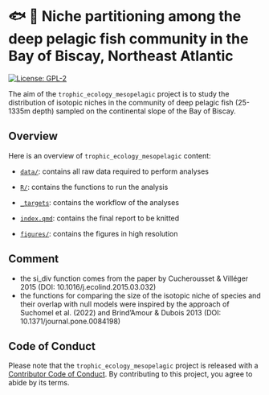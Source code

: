 
# :fish: :fork_and_knife: Niche partitioning among the deep pelagic fish community in the Bay of Biscay, Northeast Atlantic

<!-- badges: start -->

[![License:
GPL-2](https://img.shields.io/badge/License-GPL%20v2-blue.svg)](https://choosealicense.com/licenses/gpl-2.0/)
<!-- badges: end -->

The aim of the `trophic_ecology_mesopelagic` project is to study the
distribution of isotopic niches in the community of deep pelagic fish
(25-1335m depth) sampled on the continental slope of the Bay of Biscay.

## Overview

Here is an overview of `trophic_ecology_mesopelagic` content:

- [`data/`](https://github.com/lizloutrage/trophic_ecology_mesopelagic/tree/main/data):
  contains all raw data required to perform analyses

- [`R/`](https://github.com/lizloutrage/trophic_ecology_mesopelagic/tree/main/R):
  contains the functions to run the analysis

- [`_targets`](https://github.com/lizloutrage/trophic_ecology_mesopelagic/tree/main/index.qmd):
  contains the workflow of the analyses

- [`index.qmd`](https://github.com/lizloutrage/trophic_ecology_mesopelagic/tree/main/index.qmd):
  contains the final report to be knitted

- [`figures/`](https://github.com/lizloutrage/trophic_ecology_mesopelagic/tree/main/figures):
  contains the figures in high resolution

## Comment

- the si_div function comes from the paper by Cucherousset & Villéger
  2015 (DOI: 10.1016/j.ecolind.2015.03.032)
- the functions for comparing the size of the isotopic niche of species
  and their overlap with null models were inspired by the approach of
  Suchomel et al. (2022) and Brind’Amour & Dubois 2013 (DOI:
  10.1371/journal.pone.0084198)

## Code of Conduct

Please note that the `trophic_ecology_mesopelagic` project is released
with a [Contributor Code of
Conduct](https://contributor-covenant.org/version/2/0/CODE_OF_CONDUCT.html).
By contributing to this project, you agree to abide by its terms.
